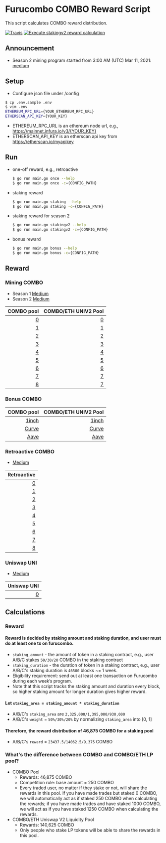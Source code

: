 # Furucombo COMBO Reward Script

This script calculates COMBO reward distribution.

[![Travis](https://travis-ci.com/dinngodev/furucombo-reward-scripts.svg?branch=master)](https://travis-ci.com/dinngodev/furucombo-reward-scripts)
[![Execute stakingv2 reward calculation](https://github.com/dinngodev/furucombo-reward-scripts/actions/workflows/stakingv2.yml/badge.svg)](https://github.com/dinngodev/furucombo-reward-scripts/actions/workflows/stakingv2.yml)

## Announcement
* Season 2 mining program started from 3:00 AM (UTC) Mar 11, 2021: [medium](https://medium.com/furucombo/announcing-combo-mining-season-2-e0c20e586c47)

## Setup
* Configure json file under /config

```sh
$ cp .env.sample .env
$ vim .env
ETHEREUM_RPC_URL={YOUR_ETHEREUM_RPC_URL}
ETHERSCAN_API_KEY={YOUR_KEY}
```

* ETHEREUM_RPC_URL is an ethereum node url, e.g., <https://mainnet.infura.io/v3/{YOUR_KEY}>
* ETHERSCAN_API_KEY is an etherscan api key from <https://etherscan.io/myapikey>

## Run

* one-off reward, e.g., retroactive

  ```sh
  $ go run main.go once --help
  $ go run main.go once -c={CONFIG_PATH}
  ```

* staking reward

  ```sh
  $ go run main.go staking --help
  $ go run main.go staking -c={CONFIG_PATH}
  ```

* staking reward for season 2

  ```sh
  $ go run main.go stakingv2 --help
  $ go run main.go stakingv2 -c={CONFIG_PATH}
  ```

* bonus reward

  ```sh
  $ go run main.go bonus --help
  $ go run main.go bonus -c={CONFIG_PATH}
  ```

## Reward
### Mining COMBO
* Season 1 [Medium](https://medium.com/furucombo/announcing-furucombo-transaction-mining-program-33381f393230)
* Season 2 [Medium](https://medium.com/furucombo/announcing-combo-mining-season-2-e0c20e586c47)

| COMBO pool | COMBO/ETH UNIV2 Pool |
| ---------: | -------------------: |
| [0](/rewards/staking/0/0x7c46eFAe8632A0c0e1C25718bae91b6b62D9A16E/rewards.json) |  [0](/rewards/staking/0/0x78d742F43Ce72B3D7bDBB2147c252F7a8bab3de4/rewards.json) |
| [1](/rewards/staking/1/0x7c46eFAe8632A0c0e1C25718bae91b6b62D9A16E/rewards.json) |  [1](/rewards/staking/1/0x78d742F43Ce72B3D7bDBB2147c252F7a8bab3de4/rewards.json) |
| [2](/rewards/staking/2/0x7c46eFAe8632A0c0e1C25718bae91b6b62D9A16E/rewards.json) |  [2](/rewards/staking/2/0x78d742F43Ce72B3D7bDBB2147c252F7a8bab3de4/rewards.json) |
| [3](/rewards/staking/3/0x7c46eFAe8632A0c0e1C25718bae91b6b62D9A16E/rewards.json) |  [3](/rewards/staking/3/0x78d742F43Ce72B3D7bDBB2147c252F7a8bab3de4/rewards.json) |
| [4](/rewards/staking/4/0x7c46eFAe8632A0c0e1C25718bae91b6b62D9A16E/rewards.json) |  [4](/rewards/staking/4/0x78d742F43Ce72B3D7bDBB2147c252F7a8bab3de4/rewards.json) |
| [5](/rewards/staking/5/0x7c46eFAe8632A0c0e1C25718bae91b6b62D9A16E/rewards.json) |  [5](/rewards/staking/5/0x78d742F43Ce72B3D7bDBB2147c252F7a8bab3de4/rewards.json) |
| [6](/rewards/staking/6/0x7c46eFAe8632A0c0e1C25718bae91b6b62D9A16E/rewards.json) |  [6](/rewards/staking/6/0x78d742F43Ce72B3D7bDBB2147c252F7a8bab3de4/rewards.json) |
| [7](/rewards/staking/7/0x7c46eFAe8632A0c0e1C25718bae91b6b62D9A16E/rewards.json) |  [7](/rewards/staking/7/0x78d742F43Ce72B3D7bDBB2147c252F7a8bab3de4/rewards.json) |
| [8](/rewards/staking/8/0x7c46eFAe8632A0c0e1C25718bae91b6b62D9A16E/rewards.json) |  [7](/rewards/staking/8/0x78d742F43Ce72B3D7bDBB2147c252F7a8bab3de4/rewards.json) |

### Bonus COMBO
| COMBO pool | COMBO/ETH UNIV2 Pool |
| ---------: | -------------------: |
| [1inch](/rewards/bonus/0/rewards.json) |  [1inch](/rewards/bonus/1/rewards.json) |
| [Curve](/rewards/bonus/2/rewards.json) |  [Curve](/rewards/bonus/3/rewards.json) |
| [Aave](/rewards/bonus/4/rewards.json) |  [Aave](/rewards/bonus/5/rewards.json) |


### Retroactive COMBO
* [Medium](https://medium.com/furucombo/first-furucombo-grant-7b1e48175c99)

| Retroactive |
| ----------: |
| [0](/rewards/retroactive/0/rewards.json) |
| [1](/rewards/retroactive/1/rewards.json) |
| [2](/rewards/retroactive/2/rewards.json) |
| [3](/rewards/retroactive/3/rewards.json) |
| [4](/rewards/retroactive/4/rewards.json) |
| [5](/rewards/retroactive/5/rewards.json) |
| [6](/rewards/retroactive/6/rewards.json) |
| [7](/rewards/retroactive/7/rewards.json) |
| [8](/rewards/retroactive/8/rewards.json) |

### Uniswap UNI
* [Medium](https://medium.com/furucombo/uni-decision-has-been-made-distribution-to-community-253a51e742dc)

| Uniswap UNI |
| ----------: |
| [0](/rewards/uni_distribution/0/rewards.json) |

## Calculations

### Reward

#### Reward is decided by staking amount and staking duration, and user must do at least one tx on furucombo.
* `staking_amount` - the amount of token in a staking contract, e.g., user A/B/C stakes `50/30/20` COMBO in the staking contract
* `staking_duration` - the duration of token in a staking contract, e.g., user A/B/C's staking duration is `46500` blocks ~= 1 week.
* Eligibility requirement: send out at least one transaction on Furucombo during each week’s program.
* Note that this script tracks the staking amount and duration every block, so higher staking amount for longer duration gives higher reward.

#### Let `staking_area = staking_amount * staking_duration`
* A/B/C's `staking_area` are `2,325,000/1,395,000/930,000`
* A/B/C's `weight` = `50%/30%/20%` by normalizing `staking_area` into [0, 1]

#### Therefore, the reward distribution of 46,875 COMBO for a staking pool
* A/B/C's `reward` = `23437.5/14062.5/9,375` COMBO

### What's the difference between COMBO and COMBO/ETH LP pool?
* COMBO Pool
  * Rewards: 46,875 COMBO
  * Competition rule: base amount = 250 COMBO
  * Every traded user, no matter if they stake or not, will share the rewards in this pool. If you have made trades but staked 0 COMBO, we will automatically act as if staked 250 COMBO when calculating the rewards; if you have made trades and have staked 1000 COMBO, we will act as if you have staked 1250 COMBO when calculating the rewards.
* COMBO/ETH Uniswap V2 Liquidity Pool
  * Rewards: 140,625 COMBO
  * Only people who stake LP tokens will be able to share the rewards in this pool.
